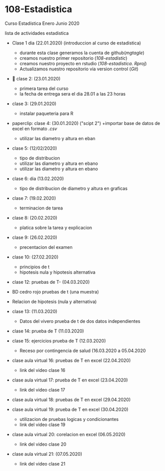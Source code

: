 # 108-Estadistica
Curso Estadística Enero Junio 2020

lista de actividades estadistica

+ Clase 1 dia (22.01.2020)   (introduccion al curso de estadistica)
   + durante esta clase generamos la cuenta de github(*mgtagle*)
   + creamos nuestro primer repositorio (*108-estadistic*)
   + creamos nuestro proyecto en rstudio (*108-estadistica. Rproj*)
   + Actualizamos nuestro repositorio via version control (*Git*)
   
+ :paperclip: clase 2: (23.01.2020)
   + primera tarea del curso
   + la fecha de entrega sera el dia 28.01 a las 23 horas

+ clase 3: (29.01.2020)
   + instalar paqueteria para R
     
 + paperclip: clase 4:   (30.01.2020) ("scipt 2")
   +importar base de datos de excel en formato *.csv*
   + utilizar las diametro y altura en eban

+ clase 5: (12/02/2020)
   + tipo de distribucion
   + utilizar las diametro y altura en ebano
   + utilizar las diametro y altura en ebano

 + clase 6: dia (13.02.2020)
   + tipo de distribucion de diametro y altura en graficas
 
 + clase 7: (19.02.2020)
   + terminacion de tarea
 
 + clase 8: (20.02.2020) 
   + platica sobre la tarea y explicacion
 
 + clase 9: (26.02.2020)
   +  precentacion del examen
 
 + clase 10:  (27.02.2020)
   + principios de t
   + hipotesis nula y hipotesis alternativa
 
 + clase 12: pruebas de T- (04.03.2020)
  + BD cedro rojo pruebas de t (una muestra)
  + Relacion de hipotesis (nula y alternativa)
 
 + clase 13: (11.03.2020)
   + Datos del vivero prueba de t de dos datos independientes
 
 + clase 14: prueba de T (11.03.2020)
 
 + clase 15: ejercicios prueba de T (12.03.2020)
   + Receso por contingencia de salud (16.03.2020 a 05.04.2020
   
 + clase aula virtual 16: pruebas de T en excel (22.04.2020)
   + link del video clase 16
   
 + clase aula virtual 17: prueba de T en excel (23.04.2020)
   + link del video clase 17
   
 + clase aula virtual 18: pruebas de T en excel (29.04.2020)
 
 + clase aula virtual 19: prueba de T en excel (30.04.2020)
   + utilizacion de pruebas logicas y condicionantes
   + link del video clase 19
   
 + clase aula virtual 20: corelacion en excel (06.05.2020)
   + link del video clase 20
   
 + clase aula virtual 21: (07.05.2020)
   + link del video clase 21
   
